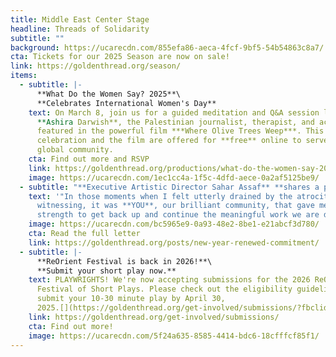 ```yaml
---
title: Middle East Center Stage
headline: Threads of Solidarity
subtitle: ""
background: https://ucarecdn.com/855efa86-aeca-4fcf-9bf5-54b54863c8a7/
cta: Tickets for our 2025 Season are now on sale!
link: https://goldenthread.org/season/
items:
  - subtitle: |-
      **W﻿hat Do the Women Say? 2025**\
      **C﻿elebrates International Women's Day**
    text: O﻿n March 8, join us for a guided meditation and Q&A session led by
      **Ashira Darwish**, t﻿he Palestinian journalist, therapist, and activist
      featured in the powerful film ***Where Olive Trees Weep***. This year's
      celebration and the film are offered for **free** online to serve our
      global community.
    cta: Find out more and RSVP
    link: https://goldenthread.org/productions/what-do-the-women-say-2025/
    image: https://ucarecdn.com/1ec1cc4a-1f5c-4dfd-aece-0a2af5125be9/
  - subtitle: "**Executive Artistic Director Sahar Assaf** **shares a personal message**"
    text: '"In those moments when I felt utterly drained by the atrocities we are
      witnessing, it was **YOU**, our brilliant community, that gave me the
      strength to get back up and continue the meaningful work we are doing."'
    image: https://ucarecdn.com/bc5965e9-0a93-48e2-8be1-e21abcf3d780/
    cta: Read the full letter
    link: https://goldenthread.org/posts/new-year-renewed-commitment/
  - subtitle: |-
      **R﻿eOrient Festival is back in 2026!**\
      **S﻿ubmit your short play now.**
    text: PLAYWRIGHTS! We're now accepting submissions for the 2026 ReOrient
      Festival of Short Plays. Please check out the eligibility guidelines and
      submit your 10-30 minute play by April 30,
      2025.[](https://goldenthread.org/get-involved/submissions/?fbclid=IwZXh0bgNhZW0CMTAAAR0ZjwhZiuJYO9OaANHTx1GKh4XitjNf_Z94khzaJy0s1mi8sRCSYPwyYiE_aem_aX1ndtHFxr2PzAkRx2-Bww)[](https://www.facebook.com/photo/?fbid=1239737697676855&set=a.619873352996629&__cft__[0]=AZUP_m1jb1LUV-4UHZpdG3RZibcuKVBwMF2QDb9Uy1XsfoIFPpYS_Rb8Kua1JPEc3-xQ0nFFQA82q7q0cKuYO1rqYalHASIYEiXhOi5jIwZWtqucR1IA36mIfYOIcvM_at9fKAOQ5FpC3x28lcHTM3qwwy5jUn8QfkQdUn6axydXWUMxboJvOw9uioysfSzAHTU&__tn__=EH-R)
    link: https://goldenthread.org/get-involved/submissions/
    cta: Find out more!
    image: https://ucarecdn.com/5f24a635-8585-4414-bdc6-18cfffcf85f1/
---
```

